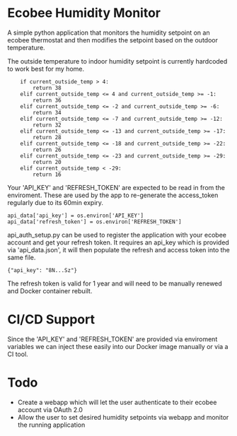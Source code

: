# Ecobee Humidity Monitor

A simple python application that monitors the humidity setpoint on an ecobee thermostat and then modifies the setpoint based on the outdoor temperature. 

The outside temperature to indoor humidity setpoint is currently hardcoded to work best for my home.

```
    if current_outside_temp > 4:
        return 38
    elif current_outside_temp <= 4 and current_outside_temp >= -1:
        return 36
    elif current_outside_temp <= -2 and current_outside_temp >= -6:
        return 34
    elif current_outside_temp <= -7 and current_outside_temp >= -12:
        return 32
    elif current_outside_temp <= -13 and current_outside_temp >= -17:
        return 28
    elif current_outside_temp <= -18 and current_outside_temp >= -22:
        return 26
    elif current_outside_temp <= -23 and current_outside_temp >= -29:
        return 20
    elif current_outside_temp < -29:
        return 16
```
Your 'API_KEY' and 'REFRESH_TOKEN' are expected to be read in from the enviroment. These are used by the app to re-generate the access_token regularly due to its 60min expiry.

```
api_data['api_key'] = os.environ['API_KEY']
api_data['refresh_token'] = os.environ['REFRESH_TOKEN']
```

api_auth_setup.py can be used to register the application with your ecobee account and get your refresh token. It requires an api_key which is provided via 'api_data.json', it will then populate the refresh and access token into the same file.

`{"api_key": "8N...Sz"}`

The refresh token is valid for 1 year and will need to be manually renewed and Docker container rebuilt. 

# CI/CD Support
Since the 'API_KEY' and 'REFRESH_TOKEN' are provided via enviroment variables we can inject these easily into our Docker image manually or via a CI tool. 

# Todo
- Create a webapp which will let the user authenticate to their ecobee account via OAuth 2.0 
- Allow the user to set desired humidity setpoints via webapp and monitor the running application
